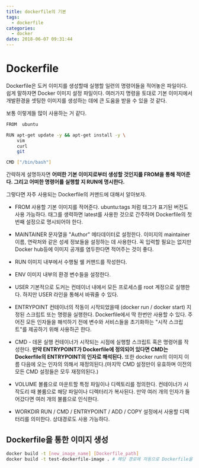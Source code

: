 ```yaml
---
title: dockerfile의 기본
tags:
  - dockerfile
categories:
  - docker
date: 2018-06-07 09:31:44
---
```


# Dockerfile
Dockerfile은 도커 이미지를 생성할때 실행할 일련의 명령어들을 적어놓은 파일이다. 쉽게 말하자면 Docker 이미지 설정 파일이다. 여러가지 명령을 토대로 기본 이미지에서 개발환경을 셋팅한 이미지를 생성하는 데에 큰 도움을 받을 수 있을 것 같다. 

보통 이렇게들 많이 사용하는 거 같다.
~~~sh
FROM  ubuntu

RUN apt-get update -y && apt-get install -y \
    vim
    curl
    git

CMD ["/bin/bash"]
~~~
간략하게 설명하자면 **어떠한 기본 이미지로부터 생성할 것인지를 FROM을 통해 적어준다. 그리고 어떠한 명령어를 실행할 지 RUN에 명시한다.**

그렇다면 자주 사용되는 Dockerfile의 커맨드에 대해서 알아보자.

* FROM 
사용할 기본 이미지를 적어준다. ubuntu:tags 처럼 태그가 표기된 버전도 사용 가능하다. 태그를 생력하면 latest를 사용한 것으로 간주하며 Dockerfile의 첫 번째 설정으로 명시되어야 한다.

* MAINTAINER
문자열을 "Author" 메타데이터로 설정한다. 이미지의 maintainer 이름, 연락처와 같은 성세 정보들을 설정하는 데 사용한다. 꼭 입력할 필요는 없지만 Docker hub등에 이미지 공개를 염두한다면 적어주는 것이 좋다.

* RUN
이미지 내부에서 수행될 쉘 커맨드를 작성한다. 

* ENV
이미지 내부의 환경 변수들을 설정한다. 

* USER
기본적으로 도커는 컨테이너 내에서 모든 프로세스를 root 계정으로 실행한다. 하지만 USER 라인을 통해서 바꿔줄 수 있다.

* ENTRYPOINT
컨테이너의 작동이 시작되었을때 (docker run / docker start) 지정된 스크립트 또는 명령을 실행한다. Dockerfile에서 딱 한번만 사용할 수 있다. 주어진 모든 인자들을 해석하기 전에 변수와 서비스들을 초기화하는 "시작 스크립트"를 제공하기 위해 사용하곤 한다. 

* CMD - 데몬 실행
컨테이너가 시작되는 시점에 실행할 스크립트 혹은 명령어를 작성한다. **만약 ENTRYPOINT가 Dockerfile에 정의되어 있다면 CMD는 Dockerfile의 ENTRYPOINT의 인자로 해석된다.** 또한 docker run의 이미지 이름 다음에 오는 인자의 의해서 재정의된다.(마지막 CMD 설정만이 유효하며 이전의 모든 CMD 설정들은 모두 재정의된다.)

* VOLUME
볼륨으로 마운트할 특정 파일이나 디렉토리를 정의한다. 컨테이너가 시작도리 때 볼륨으로 해당 파일이나 디렉터리가 복사된다. 만약 여러 개의 인자가 들어갔다면 여러 개의 불륨으로 인식한다. 

* WORKDIR
RUN / CMD / ENTRYPOINT / ADD / COPY 설정에서 사용할 디렉터리를 의미한다. 상대경로도 사용 가능하다. 


## Dockerfile을 통한 이미지 생성
~~~sh
docker build -t [new_image_name] [Dockerfile_path]
docker build -t test-dockerfile-image . # 해당 경로에 자동으로 Dockerfile을 찾아준다
~~~
